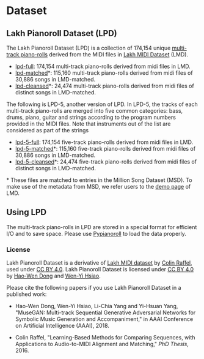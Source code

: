 # Dataset

## Lakh Pianoroll Dataset (LPD)

The Lakh Pianoroll Dataset (LPD) is a collection of 174,154 unique [multi-track piano-rolls](#multitrack) derived from the MIDI files in [Lakh MIDI Dataset](http://colinraffel.com/projects/lmd/) (LMD).

- [lpd-full](https://drive.google.com/file/d/1nhYAYIOULo0ti_qnJ_FIfhs0A-2bdLTK/view?usp=drivesdk):
174,154 multi-track piano-rolls derived from midi files in LMD.
- [lpd-matched](https://drive.google.com/file/d/100D07HPFWKPOoODihykiMK5HH0lX7XlQ/view?usp=drivesdk)\*:
115,160 multi-track piano-rolls derived from midi files of 30,886 songs in LMD-matched.
- [lpd-cleansed](https://drive.google.com/file/d/13FZghe-Slw7TUT3YZLzEGP5iV7e1T_NV/view?usp=drivesdk)\*:
24,474 multi-track piano-rolls derived from midi files of distinct songs in LMD-matched.

The following is LPD-5, another version of LPD. In LPD-5, the tracks of each multi-track piano-rolls are merged into five common categories: bass, drums, piano, guitar and strings according to the program numbers provided in the MIDI files.
Note that instruments out of the list are considered as part of the strings

- [lpd-5-full](https://drive.google.com/file/d/1etN6WPDxddApbGw-ZuCuv9txRnhe1Wd1/view?usp=drivesdk):
174,154 five-track piano-rolls derived from midi files in LMD.
- [lpd-5-matched](https://drive.google.com/file/d/1BjjmX_gxStUC45dSaHa-uaICGOVqcy_c/view?usp=drivesdk)\*:
115,160 five-track piano-rolls derived from midi files of 30,886 songs in LMD-matched.
- [lpd-5-cleansed](https://drive.google.com/file/d/1Td86zpOU5ghgARYyeBqsXir5CRljBi_u/view?usp=drivesdk)\*:
24,474 five-track piano-rolls derived from midi files of distinct songs in LMD-matched.

\* These files are matched to entries in the Million Song Dataset (MSD).
To make use of the metadata from MSD, we refer users to the [demo page](http://colinraffel.com/projects/lmd/) of LMD.

## Using LPD

The multi-track piano-rolls in LPD are stored in a special format for efficient I/O and to save space.
Please use [Pypianoroll](https://salu133445.github.io/pypianoroll/) to load the data properly.

### License

Lakh Pianoroll Dataset is a derivative of [Lakh MIDI dataset](http://colinraffel.com/projects/lmd/) by [Colin Raffel](http://colinraffel.com), used under [CC BY 4.0](https://creativecommons.org/licenses/by/4.0/). Lakh Pianoroll Dataset is licensed under [CC BY 4.0](https://creativecommons.org/licenses/by/4.0/) by [Hao-Wen Dong](https://salu133445.github.io/) and [Wen-Yi Hsiao](https://github.com/wayne391).

Please cite the following papers if you use Lakh Pianoroll Dataset in a published work:

- Hao-Wen Dong, Wen-Yi Hsiao, Li-Chia Yang and Yi-Hsuan Yang,
"MuseGAN: Multi-track Sequential Generative Adversarial Networks for Symbolic Music Generation and Accompaniment,"
in AAAI Conference on Artificial Intelligence (AAAI), 2018.

- Colin Raffel,
"Learning-Based Methods for Comparing Sequences, with Applications to Audio-to-MIDI Alignment and Matching,"
*PhD Thesis*, 2016.
